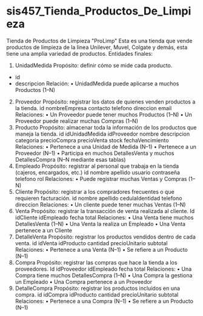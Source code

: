 # sis457_Tienda_Productos_De_Limpieza
Tienda de Productos de Limpieza "ProLimp"
Esta es una tienda que vende productos de limpieza de la linea Unilever, Muvel, Colgate y demás, esta tiene una amplia variedad de productos.
Entidades finales:
1. UnidadMedida
Propósito: definir cómo se mide cada producto.
- id
- descripcion
Relación:
•	UnidadMedida puede aplicarse a muchos Productos (1–N)
2. Proveedor
Propósito: registrar los datos de quienes venden productos a la tienda.
id
nombreEmpresa
contacto
telefono
direccion
email
Relaciones:
•	Un Proveedor puede tener muchos Productos (1–N)
•	Un Proveedor puede realizar muchas Compras (1–N)
3. Producto
Propósito: almacenar toda la información de los productos que maneja la tienda.
id
idUnidadMedida
idProveedor 
nombre
descripcion
categoria
precioCompra
precioVenta
stock
fechaVencimiento
Relaciones:
•	Pertenece a una Unidad de Medida (N–1)
•	Pertenece a un Proveedor (N–1)
•	Participa en muchos DetallesVenta y muchos DetallesCompra (N–N mediante esas tablas)
4. Empleado
Propósito: registrar al personal que trabaja en la tienda (cajeros, encargados, etc.)
id
nombre
apellido
usuario
contraseña
telefono
rol 
Relaciones:
•	Puede registrar muchas Ventas y Compras (1–N)
5. Cliente
Propósito: registrar a los compradores frecuentes o que requieren facturación.
id
nombre
apellido
cedulaIdentidad
telefono
direccion
Relaciones:
•	Un cliente puede tener muchas Ventas (1–N)
6. Venta
Propósito: registrar la transacción de venta realizada al cliente.
Id
idCliente
idEmpleado
fecha
total
Relaciones:
•	Una Venta tiene muchos DetallesVenta (1–N)
•	Una Venta la realiza un Empleado
•	Una Venta pertenece a un Cliente
7. DetalleVenta
Propósito: registrar los productos vendidos dentro de cada venta.
id
idVenta 
idProducto
cantidad
precioUnitario
subtotal
Relaciones:
•	Pertenece a una Venta (N–1)
•	Se refiere a un Producto (N–1)
8. Compra
Propósito: registrar las compras que hace la tienda a los proveedores.
Id
idProveedor 
idEmpleado 
fecha
total
Relaciones:
•	Una Compra tiene muchos DetallesCompra (1–N)
•	Una Compra la gestiona un Empleado
•	Una Compra pertenece a un Proveedor
9. DetalleCompra
Propósito: registrar los productos incluidos en una compra.
id
idCompra 
idProducto 
cantidad
precioUnitario
subtotal
Relaciones:
•	Pertenece a una Compra (N–1)
•	Se refiere a un Producto (N–1)
